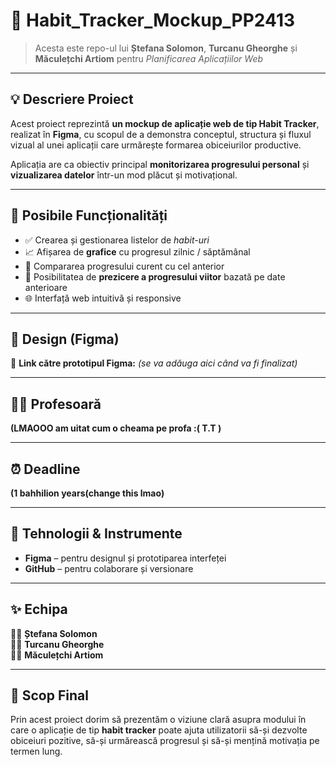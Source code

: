 # 🌿 Habit_Tracker_Mockup_PP2413  

> Acesta este repo-ul lui **Ștefana Solomon**, **Turcanu Gheorghe** și **Măculețchi Artiom** pentru *Planificarea Aplicațiilor Web*  

---

## 💡 Descriere Proiect
Acest proiect reprezintă **un mockup de aplicație web de tip Habit Tracker**, realizat în **Figma**, cu scopul de a demonstra conceptul, structura și fluxul vizual al unei aplicații care urmărește formarea obiceiurilor productive.

Aplicația are ca obiectiv principal **monitorizarea progresului personal** și **vizualizarea datelor** într-un mod plăcut și motivațional.

---

## 🧠 Posibile Funcționalități
- ✅ Crearea și gestionarea listelor de *habit-uri*
- 📈 Afișarea de **grafice** cu progresul zilnic / săptămânal
- 🔁 Compararea progresului curent cu cel anterior
- 🔮 Posibilitatea de **prezicere a progresului viitor** bazată pe date anterioare
- 🌐 Interfață web intuitivă și responsive  

---

## 🎨 Design (Figma)
🔗 **Link către prototipul Figma:** *(se va adăuga aici când va fi finalizat)*

---

## 🧑‍🏫 Profesoară
**(LMAOOO am uitat cum o cheama pe profa :(  T.T )**

---

## ⏰ Deadline
**(1 bahhilion years(change this lmao)**

---

## 🧩 Tehnologii & Instrumente
- **Figma** – pentru designul și prototiparea interfeței  
- **GitHub** – pentru colaborare și versionare    

---

## ✨ Echipa
👩‍💻 **Ștefana Solomon**  
👨‍💻 **Turcanu Gheorghe**  
👨‍💻 **Măculețchi Artiom**

---

## 💬 Scop Final
Prin acest proiect dorim să prezentăm o viziune clară asupra modului în care o aplicație de tip **habit tracker** poate ajuta utilizatorii să-și dezvolte obiceiuri pozitive, să-și urmărească progresul și să-și mențină motivația pe termen lung.
